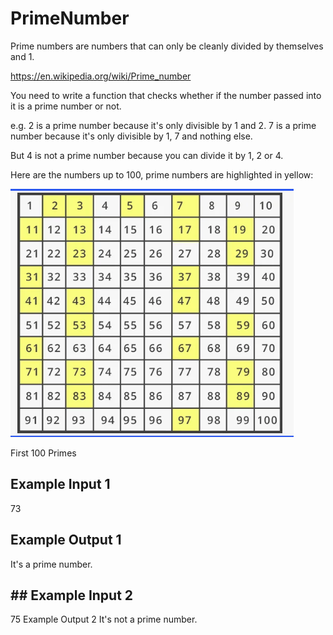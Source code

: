 # PrimeNumber
Prime numbers are numbers that can only be cleanly divided by themselves and 1.

https://en.wikipedia.org/wiki/Prime_number

You need to write a function that checks whether if the number passed into it is a prime number or not.

e.g. 2 is a prime number because it's only divisible by 1 and 2.
7 is a prime number because it's only divisible by 1, 7 and nothing else.

But 4 is not a prime number because you can divide it by 1, 2 or 4.


Here are the numbers up to 100, prime numbers are highlighted in yellow:

![Prime numbers](image.png)

First 100 Primes

## Example Input 1
73
## Example Output 1
It's a prime number.
## ## Example Input 2
75
Example Output 2
It's not a prime number.
